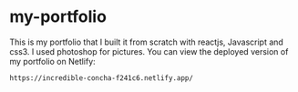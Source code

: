 # my-portfolio

This is my portfolio that I built it from scratch with reactjs, Javascript and css3. I used photoshop for pictures.
You can view the deployed version of my portfolio on Netlify:

    https://incredible-concha-f241c6.netlify.app/
